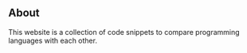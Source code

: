 ## About
This website is a collection of code snippets to compare programming languages with each other.
